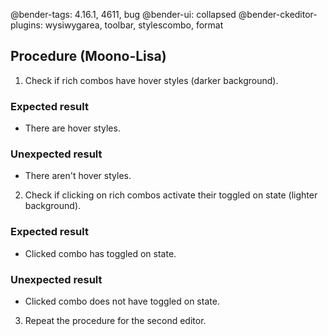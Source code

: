 @bender-tags: 4.16.1, 4611, bug
@bender-ui: collapsed
@bender-ckeditor-plugins: wysiwygarea, toolbar, stylescombo, format

## Procedure (Moono-Lisa)

1. Check if rich combos have hover styles (darker background).

  ### Expected result

  * There are hover styles.

  ### Unexpected result

  * There aren't hover styles.

2. Check if clicking on rich combos activate their toggled on state (lighter background).

  ### Expected result

  * Clicked combo has toggled on state.

  ### Unexpected result

  * Clicked combo does not have toggled on state.

3. Repeat the procedure for the second editor.
